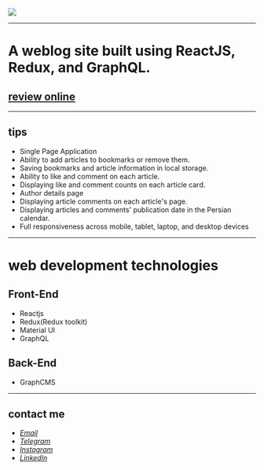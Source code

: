 <div>
  <img src="https://s8.uupload.ir/files/untitled_project_1hee.gif">
</div>

---
# A weblog site built using ReactJS, Redux, and GraphQL.
## [review online](https://javadbahrami-webolog.netlify.app/)
---
## tips
* Single Page Application
* Ability to add articles to bookmarks or remove them.
* Saving bookmarks and article information in local storage.
* Ability to like and comment on each article.
* Displaying like and comment counts on each article card.
* Author details page
* Displaying article comments on each article's page.
* Displaying articles and comments' publication date in the Persian calendar.
* Full responsiveness across mobile, tablet, laptop, and desktop devices
---
# web development technologies
## Front-End
* Reactjs
* Redux(Redux toolkit)
* Material UI
* GraphQL
## Back-End
* GraphCMS
---
## contact me
* *[Email](mailto:javadev14bh@gmail.com)*
* *[Telegram](https://t.me/jav4d/)*
* *[Instagram](https://instagram.com/javaadbahrami/)*
* *[LinkedIn](https://www.linkedin.com/in/javad-bahrami-79b349259/)*
